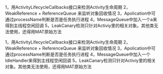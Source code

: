 1，用ActivityLifecycleCallbacks接口来检测Activity生命周期
 2，WeakReference + ReferenceQueue 来监听对象回收情况
 3，Apolication中可通过processName判断是否是任务执行进程
 4，MessageQueue中加入一个a来得到主线程空闲回调
 5，LeakCanary检测只针对Activiy里的相关对象。其他类无法使用，还得用MAT原始方法





1，用ActivityLifecycleCallbacks接口来检测Activity生命周期
 2，WeakReference + ReferenceQueue 来监听对象回收情况
 3，Apolication中可通过processName判断是否是任务执行进程
 4，MessageQueue中加入一个IdleHandler来得到主线程空闲回调
 5，LeakCanary检测只针对Activiy里的相关对象。其他类无法使用，还得用MAT原始方法






